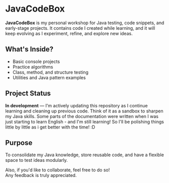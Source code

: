 # JavaCodeBox

**JavaCodeBox** is my personal workshop for Java testing, code snippets, and early-stage projects. It contains code I created while learning, and it will keep evolving as I experiment, refine, and explore new ideas.

## What's Inside?

- Basic console projects
- Practice algorithms
- Class, method, and structure testing
- Utilities and Java pattern examples

## Project Status

**In development** — I'm actively updating this repository as I continue learning and cleaning up previous code. Think of it as a sandbox to sharpen my Java skills.
Some parts of the documentation were written when I was just starting to learn English - and I'm still learning!
So I'll be polishing things little by little as i get better with the time! :D

## Purpose

To consolidate my Java knowledge, store reusable code, and have a flexible space to test ideas modularly.

Also, if you'd like to collaborate, feel free to do so!  
Any feedback is truly appreciated.